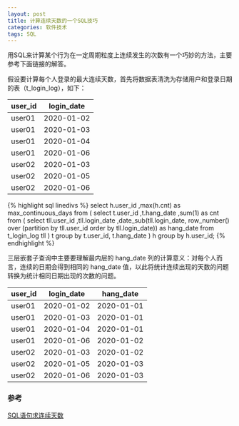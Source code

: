 ```yaml
---
layout: post
title: 计算连续天数的一个SQL技巧
categories: 软件技术
tags: SQL
---
```

用SQL来计算某个行为在一定周期粒度上连续发生的次数有一个巧妙的方法，主要参考下面链接的解答。

假设要计算每个人登录的最大连续天数，首先将数据表清洗为存储用户和登录日期的表（t_login_log），如下：

| user_id | login_date |
| --- | --- |
| user01 | 2020-01-02 |
| user01 | 2020-01-03 |
| user01 | 2020-01-04 |
| user01 | 2020-01-06 |
| user02 | 2020-01-03 |
| user02 | 2020-01-05 |
| user02 | 2020-01-06 |

{% highlight sql linedivs %}
select h.user_id
    ,max(h.cnt) as max_continuous_days
from (
    select t.user_id
        ,t.hang_date
        ,sum(1) as cnt
    from (
        select tll.user_id
            ,tll.login_date
            ,date_sub(tll.login_date, row_number() over (partition by tll.user_id order by tll.login_date)) as hang_date
        from t_login_log tll
        ) t
    group by t.user_id, t.hang_date
    ) h
group by h.user_id;
{% endhighlight %}

三层嵌套子查询中主要要理解最内层的 hang_date 列的计算意义：对每个人而言，连续的日期会得到相同的 hang_date 值，以此将统计连续出现的天数的问题转换为统计相同日期出现的次数的问题。

| user_id | login_date | hang_date |
| --- | --- | --- |
| user01 | 2020-01-02 | 2020-01-01 |
| user01 | 2020-01-03 | 2020-01-01 |
| user01 | 2020-01-04 | 2020-01-01 |
| user01 | 2020-01-06 | 2020-01-02 |
| user02 | 2020-01-03 | 2020-01-02 |
| user02 | 2020-01-05 | 2020-01-03 |
| user02 | 2020-01-06 | 2020-01-03 |

### 参考
[SQL语句求连续天数](https://bbs.csdn.net/topics/390506222)
